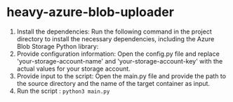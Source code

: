 # heavy-azure-blob-uploader


1. Install the dependencies: Run the following command in the project directory to install the necessary dependencies, including the Azure Blob Storage Python library:
2. Provide configuration information: Open the config.py file and replace 'your-storage-account-name' and 'your-storage-account-key' with the actual values for your storage account.
3. Provide input to the script: Open the main.py file and provide the path to the source directory and the name of the target container as input.
4. Run the script :
        ```
            python3 main.py
        ```